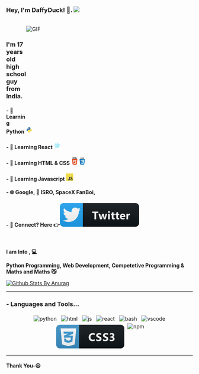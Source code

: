 ### Hey, I'm DaffyDuck! 👋. <img src="https://github.com/DaffyTheDuck/ColoredBadges/blob/master/svg/pronouns/hehim.svg" >
<!-- <a href="https://twitter.com/RunTimeTerror">
  <img align="left" alt="DaffyTheDuck"| Twitter" width="22px" src="https://cdn.jsdelivr.net/npm/simple-icons@v3/icons/twitter.svg" />
</a> -->
<br/>

<img align="right" height="270px" width="450px" alt="GIF" src="https://media.giphy.com/media/VekcnHOwOI5So/giphy.gif" alt="The Cat I Want"/>
<br />

<!-- ### Hi 🙋‍♂️, -->
### I'm 17 years old high school guy from India.

#### - 🚀 Learning Python <code><img height="20" src="https://raw.githubusercontent.com/github/explore/80688e429a7d4ef2fca1e82350fe8e3517d3494d/topics/python/python.png"></code>
#### - 🚀 Learning React <code><img height="20" src="https://raw.githubusercontent.com/github/explore/80688e429a7d4ef2fca1e82350fe8e3517d3494d/topics/react/react.png"></code>
#### - 🚀 Learning HTML & CSS <code><img height="20" src="https://raw.githubusercontent.com/github/explore/80688e429a7d4ef2fca1e82350fe8e3517d3494d/topics/html/html.png"><img height="20" src="https://raw.githubusercontent.com/github/explore/80688e429a7d4ef2fca1e82350fe8e3517d3494d/topics/css/css.png"></code>
#### - 🚀 Learning Javascript <code><img height="20" src="https://raw.githubusercontent.com/github/explore/80688e429a7d4ef2fca1e82350fe8e3517d3494d/topics/javascript/javascript.png"></code>



#### - 🌐 Google, 🔭 ISRO, SpaceX FanBoi,
#### - 💬 Connect? Here :point_right:[<img src="https://github.com/MikeCodesDotNET/ColoredBadges/blob/master/svg/social/twitter.svg" >](https://twitter.com/RunTimeTerror)

<br />

**I am Into , 💻**

**Python Programming, Web Development, Competetive Programming & Maths and Maths 😼**

[![Github Stats By Anurag](https://github-readme-stats.vercel.app/api?username=DaffyTheDuck&show_icons=true&title_color=fff&icon_color=79ff97&text_color=9f9f9f&bg_color=151515)](https://github.com/anuraghazra/github-readme-stats)

*************
### - Languages and Tools...

<p align="center">

<!-- For more icons please follow  https://github.com/MikeCodesDotNET/ColoredBadges -->

<img src="https://github.com/DaffyTheDuck/ColoredBadges/blob/master/svg/dev/languages/python.svg" alt="python" style="vertical-align:top; margin:4px">
<img src="https://github.com/DaffyTheDuck/ColoredBadges/blob/master/svg/dev/languages/html.svg" alt="html" style="vertical-align:top; margin:4px">
<img src="https://github.com/DaffyTheDuck/ColoredBadges/blob/master/svg/dev/languages/js.svg" alt="js" style="vertical-align:top; margin:4px">
<img src="https://github.com/DaffyTheDuck/ColoredBadges/blob/master/svg/dev/frameworks/react.svg" alt="react" style="vertical-align:top; margin:4px">
<img src="https://github.com/DaffyTheDuck/ColoredBadges/blob/master/svg/dev/tools/bash.svg" alt="bash" style="vertical-align:top; margin:4px">
<img src="https://github.com/DaffyTheDuck/ColoredBadges/blob/master/svg/dev/tools/visualstudio_code.svg" alt="vscode" style="vertical-align:top; margin:4px">
<img src="https://github.com/MikeCodesDotNET/ColoredBadges/blob/master/svg/dev/languages/css3.svg" alt="css" style="vertical-align:top; margin:4px">
<img src="https://github.com/DaffyTheDuck/ColoredBadges/blob/master/svg/dev/services/npm.svg" alt="npm" style="vertical-align"top"; margin:4px">

</p>

***********************************

#### Thank You-:smiley:
